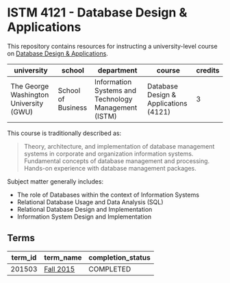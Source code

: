 # ISTM 4121 - Database Design & Applications

This repository contains resources for instructing a university-level course on [Database Design & Applications](http://bulletin.gwu.edu/search/?P=ISTM+4121).

university | school | department | course | credits
--- | --- | --- | --- | ---
The George Washington University (GWU) | School of Business | Information Systems and Technology Management (ISTM) | Database Design & Applications (4121) | 3

This course is traditionally described as:

> Theory, architecture, and implementation of database management systems in corporate and organization information systems. Fundamental concepts of database management and processing. Hands-on experience with database management packages.

Subject matter generally includes:

 + The role of Databases within the context of Information Systems
 + Relational Database Usage and Data Analysis (SQL)
 + Relational Database Design and Implementation
 + Information System Design and Implementation

## Terms

term_id | term_name | completion_status
--- | --- | ---
201503 | [Fall 2015](/terms/201503/sections/) | COMPLETED
